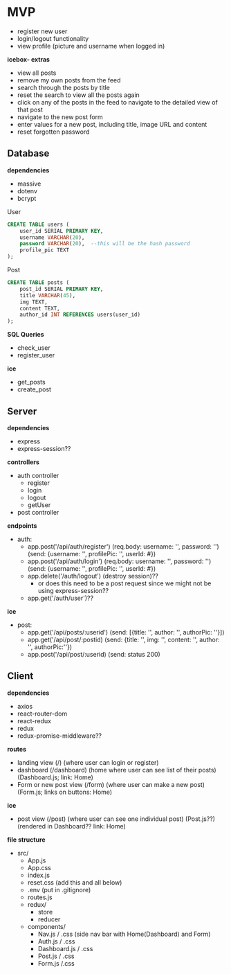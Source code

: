 # MVP
- register new user
- login/logout functionality
- view profile (picture and username when logged in)


**icebox- extras** 
- view all posts
- remove my own posts from the feed
- search through the posts by title
- reset the search to view all the posts again
- click on any of the posts in the feed to navigate to the detailed view of that post
- navigate to the new post form
- enter values for a new post, including title, image URL and content
- reset forgotten password
 
## Database
**dependencies**
- massive
- dotenv
- bcrypt

User 
```SQL
CREATE TABLE users (
    user_id SERIAL PRIMARY KEY,
    username VARCHAR(20),
    password VARCHAR(20),  --this will be the hash password
    profile_pic TEXT
);
```
Post
```SQL
CREATE TABLE posts (
    post_id SERIAL PRIMARY KEY,
    title VARCHAR(45),
    img TEXT,
    content TEXT, 
    author_id INT REFERENCES users(user_id)
);
```
**SQL Queries**
- check_user
- register_user

**ice**
- get_posts
- create_post


## Server
**dependencies**
- express
- express-session??

**controllers**
- auth controller
    - register
    - login
    - logout
    - getUser
- post controller

**endpoints**
- auth:
    - app.post('/api/auth/register') (req.body: username: '', password: '') (send: {username: '', profilePic: '', userId: #})
    - app.post('/api/auth/login') (req.body: username: '', password: '') (send: {username: '', profilePic: '', userId: #})
    - app.delete('/auth/logout')  (destroy session)?? 
        - or does this need to be a post request since we might not be using express-session?? 
    - app.get('/auth/user')??  

**ice**
- post: 
    - app.get('/api/posts/:userid') (send: [{title: '', author: '', authorPic: ''}])
    - app.get('/api/post/:postid) (send: {title: '', img: '', content: '', author: '', authorPic:''})
    - app.post('/api/post/:userid) (send: status 200)

## Client
**dependencies**
- axios
- react-router-dom
- react-redux
- redux
- redux-promise-middleware??

**routes**
- landing view (/)  (where user can login or register)
- dashboard (/dashboard)   (home where user can see list of their posts)  (Dashboard.js; link: Home)
- Form or new post view (/form) (where user can make a new post) (Form.js; links on buttons: Home)

**ice**
- post view (/post) (where user can see one individual post) (Post.js??) (rendered in Dashboard?? link: Home)

**file structure**
- src/
    - App.js
    - App.css
    - index.js
    - reset.css (add this and all below)
    - .env (put in .gitignore)
    - routes.js
    - redux/ 
        - store
        - reducer
    - components/
        - Nav.js / .css (side nav bar with Home(Dashboard) and Form)
        - Auth.js / .css
        - Dashboard.js / .css
        - Post.js / .css
        - Form.js /.css
        